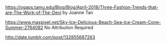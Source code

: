 https://ogaps.tamu.edu/Blog/Blog/April-2018/Three-Fashion-Trends-that-are-The-Work-of-The-Devi by Joanne Tan

https://www.maxpixel.net/Sky-Ice-Delicious-Beach-Sea-Ice-Cream-Cone-Summer-2764082 No Attribution Required

http://date.tumblr.com/post/132855687263 
